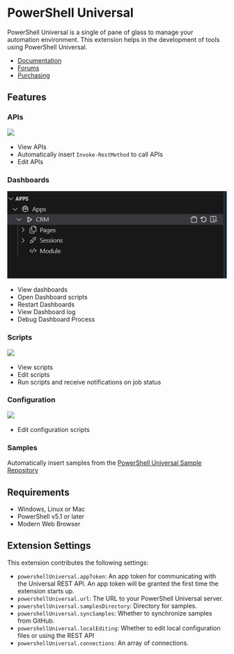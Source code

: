 # PowerShell Universal 

PowerShell Universal is a single of pane of glass to manage your automation environment. This extension helps in the development of tools using PowerShell Universal. 

- [Documentation](https://docs.ironmansoftware.com)
- [Forums](https://forums.ironmansoftware.com)
- [Purchasing](https://ironmansoftware.com/pricing/powershell-universal)

## Features

### APIs

![](https://github.com/ironmansoftware/universal-code/raw/master/images/apis.png)

- View APIs
- Automatically insert `Invoke-RestMethod` to call APIs
- Edit APIs

### Dashboards

![](https://github.com/ironmansoftware/universal-code/raw/master/images/dashboards.png)

- View dashboards 
- Open Dashboard scripts
- Restart Dashboards
- View Dashboard log
- Debug Dashboard Process

### Scripts 

![](https://github.com/ironmansoftware/universal-code/raw/master/images/scripts.png)

- View scripts
- Edit scripts
- Run scripts and receive notifications on job status

### Configuration 

![](https://github.com/ironmansoftware/universal-code/raw/master/images/config.png)

- Edit configuration scripts

### Samples 

Automatically insert samples from the [PowerShell Universal Sample Repository](https://github.com/ironmansoftware/universal-samples)

## Requirements

- Windows, Linux or Mac
- PowerShell v5.1 or later
- Modern Web Browser

## Extension Settings

This extension contributes the following settings:

* `powershellUniversal.appToken`: An app token for communicating with the Universal REST API. An app token will be granted the first time the extension starts up. 
* `powershellUniversal.url`: The URL to your PowerShell Universal server.
* `powershellUniversal.samplesDirectory`: Directory for samples. 
* `powershellUniversal.syncSamples`: Whether to synchronize samples from GitHub.
* `powershellUniversal.localEditing`: Whether to edit local configuration files or using the REST API
* `powershellUniversal.connections`: An array of connections.